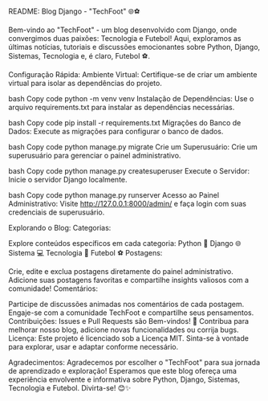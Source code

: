 
README: Blog Django - "TechFoot" 🌐⚽

Bem-vindo ao "TechFoot" - um blog desenvolvido com Django, onde convergimos duas paixões: Tecnologia e Futebol! Aqui, exploramos as últimas notícias, tutoriais e discussões emocionantes sobre Python, Django, Sistemas, Tecnologia e, é claro, Futebol ⚽.

Configuração Rápida:
Ambiente Virtual:
Certifique-se de criar um ambiente virtual para isolar as dependências do projeto.

bash
Copy code
python -m venv venv
Instalação de Dependências:
Use o arquivo requirements.txt para instalar as dependências necessárias.

bash
Copy code
pip install -r requirements.txt
Migrações do Banco de Dados:
Execute as migrações para configurar o banco de dados.

bash
Copy code
python manage.py migrate
Crie um Superusuário:
Crie um superusuário para gerenciar o painel administrativo.

bash
Copy code
python manage.py createsuperuser
Execute o Servidor:
Inicie o servidor Django localmente.

bash
Copy code
python manage.py runserver
Acesso ao Painel Administrativo:
Visite http://127.0.0.1:8000/admin/ e faça login com suas credenciais de superusuário.

Explorando o Blog:
Categorias:

Explore conteúdos específicos em cada categoria:
Python 🐍
Django 🌐
Sistema 💻
Tecnologia 📱
Futebol ⚽
Postagens:

Crie, edite e exclua postagens diretamente do painel administrativo.
Adicione suas postagens favoritas e compartilhe insights valiosos com a comunidade!
Comentários:

Participe de discussões animadas nos comentários de cada postagem.
Engaje-se com a comunidade TechFoot e compartilhe seus pensamentos.
Contribuições:
Issues e Pull Requests são Bem-vindos! 🚀
Contribua para melhorar nosso blog, adicione novas funcionalidades ou corrija bugs.
Licença:
Este projeto é licenciado sob a Licença MIT. Sinta-se à vontade para explorar, usar e adaptar conforme necessário.

Agradecimentos:
Agradecemos por escolher o "TechFoot" para sua jornada de aprendizado e exploração! Esperamos que este blog ofereça uma experiência envolvente e informativa sobre Python, Django, Sistemas, Tecnologia e Futebol. Divirta-se! 😊✨
